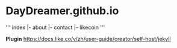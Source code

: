 # DayDreamer.github.io

'''
index
|- about
|- contact
|- likecoin
'''

**Plugin**
https://docs.like.co/v/zh/user-guide/creator/self-host/jekyll
